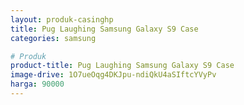```yaml
---
layout: produk-casinghp
title: Pug Laughing Samsung Galaxy S9 Case
categories: samsung

# Produk
product-title: Pug Laughing Samsung Galaxy S9 Case
image-drive: 1O7ueOqg4DKJpu-ndiQkU4aSIftcYVyPv
harga: 90000
---
```


